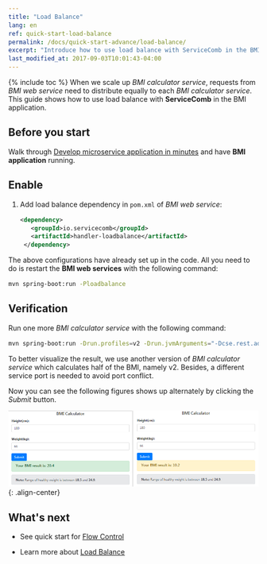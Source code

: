```yaml
---
title: "Load Balance"
lang: en
ref: quick-start-load-balance
permalink: /docs/quick-start-advance/load-balance/
excerpt: "Introduce how to use load balance with ServiceComb in the BMI application"
last_modified_at: 2017-09-03T10:01:43-04:00
---
```


{% include toc %}
When we scale up *BMI calculator service*, requests from *BMI web service* need to distribute equally to each *BMI calculator service*. This guide shows how to use load balance with **ServiceComb** in the BMI application. 

## Before you start

Walk through [Develop microservice application in minutes](/docs/quick-start-bmi/) and have **BMI application** running. 

## Enable

1. Add load balance dependency in `pom.xml` of *BMI web service*:

   ```xml
   <dependency>
      <groupId>io.servicecomb</groupId>
      <artifactId>handler-loadbalance</artifactId>
    </dependency>
   ```
   

The above configurations have already set up in the code. All you need to do is restart the **BMI web services** with the following command:

```bash
mvn spring-boot:run -Ploadbalance 
```

## Verification

Run one more *BMI calculator service* with the following command: 
```bash
mvn spring-boot:run -Drun.profiles=v2 -Drun.jvmArguments="-Dcse.rest.address=0.0.0.0:7778"
```

To better visualize the result, we use another version of *BMI calculator service* which calculates half of the BMI, namely v2. Besides, a different service port is needed to avoid port conflict.

Now you can see the following figures shows up alternately by clicking the *Submit* button.

![Load balance result](/assets/images/load-balance-result.png){: .align-center}

## What's next

* See quick start for [Flow Control](/docs/quick-start-advance/flow-control/)

* Learn more about [Load Balance](/users/service-configurations/#负载均衡策略)
